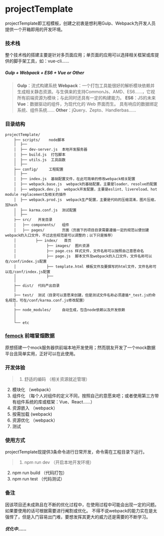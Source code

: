 projectTemplate
========

projectTemplate即工程模板，创建之初衷是想利用Gulp、Webpack为开发人员提供一个开箱即用的开发环境。

### 技术栈
整个技术栈的搭建主要是针对多页面应用；单页面的应用可以选择相关框架或库提供的脚手架工具，如：vue-cli……

##### Gulp + Webpack + ES6 + Vue or Other

> __Gulp__：流式构建系统
  __Webpack__：一个打包工具能很好的解析模块依赖并生成相关静态资源。与生俱来的支持CommonJs、AMD、ES6……，它视所有前端资源为模块；与此同时还具有一定的构建能力。
  __ES6__：JS的未来
  __Vue__：数据驱动的组件，为现代化的 Web 界面而生。 具有响应的数据绑定系统、组件系统……
  __Other__：jQuery、Zepto、Handlerbas……

### 目录结构

>
    projectTemplate/
        ├── scripts/    node脚本
        │  ├──
        │  ├── dev-server.js  本地开发服务器
        │  ├── build.js  打包脚本
        │  ├── utils.js  工具函数
        │  ├──
        ├── config/     工程配置
        │  ├──
        │  ├── index.js  基础配置文件，在此可简单的修改webpack相关配置
        │  ├── webpack.base.js  webpack的基础配置，主要是loader、resolve的配置
        │  ├── webpack.dev.js  webpack开发配置，主要是eslint、livereload、hot module replacement及相关的插件
        │  ├── webpack.prod.js  webpack生产配置，主要是代码的压缩混淆，图片压缩，加hash
        │  ├── karma.conf.js  测试配置
        │  ├──
        ├── src/   开发目录
        │   ├── components/   组件
        │   ├── pages/        页面（页面下的项目目录需要遵循一定的规范以便创建webpack的入口文件，不过这些规范是可以调整的；以下只是推荐）
        │         ├── index/   首页
        │              ├── images/  图片资源
        │              ├── page.css 样式文件，文件名称可以按照自己意愿命名
        │              ├── page.js  脚本文件及webpack的入口文件，文件名称可以在/conf/index.js配置
        │              ├── template.html 模板文件及要撰写的html文件，文件名称可以在/conf/index.js配置
        │              ├──
        │
        ├── dist/  代码产出目录
        │
        ├── test/  测试（目录可以意愿来创建，但是测试文件名称必须遵循*_test.js的命名规范，可在/conf/karma.conf.js修改配置）
        │
        ├── node_modules/     自动生成，包含node依赖以及开发依赖
        │
        │
        └── etc


### [femock](https://github.com/yewumian/femock) 前端冒烟数据
原想搭建一个mock服务器供前端本地开发使用；然而朋友开发了一个mock数据平台且简单实用，正好可以在此使用。

### 开发体验
> 1. 舒适的编码 （相关资源就近管理）
2. 模块化 （webpack）
3. 组件化 （每个人对组件的定义不同，按照自己的意愿来吧；或者使用第三方带有组件系统的库或框架：Vue、React……）
4. 资源嵌入 （webpack）
5. 按需加载 (webpack)
6. 资源优化 （webpack）
7. 测试

### 使用方式
projectTemplate现提供3条命令进行日常开发，命令需在工程目录下运行。
> 1. npm run dev （开启本地开发环境）
2. npm run build （代码打包）
3. npm run test  （代码测试）

### 备注
因该项目还未成熟且在不断的优化过程中，在使用过程中可能会出现一定的问题。如果要使用的话可根据需要进行阉割或优化。
不得不说webpack的能力实在是太强悍了，但是入门容易出门难，要想发挥其更大的威力还是需要的不断学习。

##### 优化中……
